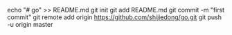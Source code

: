 echo "# go" >> README.md
git init
git add README.md
git commit -m "first commit"
git remote add origin https://github.com/shijiedong/go.git
git push -u origin master

